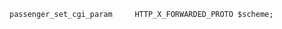 <!-- usedin: [ _includes/_inlines/Tutorials/Rails/1900-01-20-passenger-5/1900-01-20-passenger-5_cloud-66-supports-deployments-with-t.md] -->

```
passenger_set_cgi_param     HTTP_X_FORWARDED_PROTO $scheme;
```
